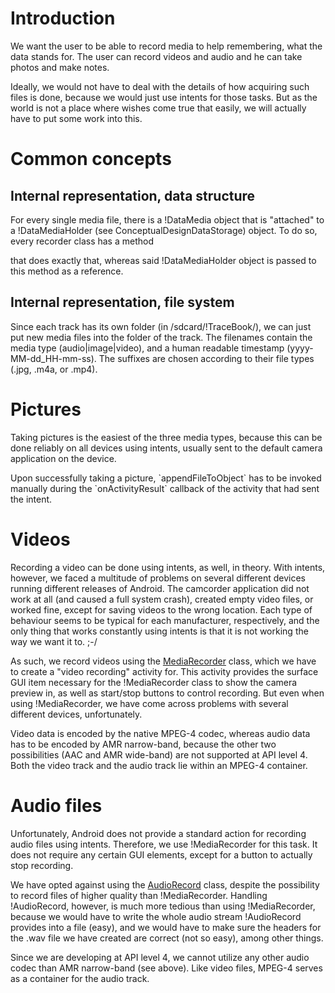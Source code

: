 Introduction
============

We want the user to be able to record media to help remembering, what
the data stands for. The user can record videos and audio and he can
take photos and make notes.

Ideally, we would not have to deal with the details of how acquiring
such files is done, because we would just use intents for those tasks.
But as the world is not a place where wishes come true that easily, we
will actually have to put some work into this.

Common concepts
===============

Internal representation, data structure
---------------------------------------

For every single media file, there is a !DataMedia object that is
"attached" to a !DataMediaHolder (see ConceptualDesignDataStorage)
object. To do so, every recorder class has a method

that does exactly that, whereas said !DataMediaHolder object is passed
to this method as a reference.

Internal representation, file system
------------------------------------

Since each track has its own folder (in /sdcard/!TraceBook/), we can
just put new media files into the folder of the track. The filenames
contain the media type (audio|image|video), and a human readable
timestamp (yyyy-MM-dd\_HH-mm-ss). The suffixes are chosen according to
their file types (.jpg, .m4a, or .mp4).

Pictures
========

Taking pictures is the easiest of the three media types, because this
can be done reliably on all devices using intents, usually sent to the
default camera application on the device.

Upon successfully taking a picture, \`appendFileToObject\` has to be
invoked manually during the \`onActivityResult\` callback of the
activity that had sent the intent.

Videos
======

Recording a video can be done using intents, as well, in theory. With
intents, however, we faced a multitude of problems on several different
devices running different releases of Android. The camcorder application
did not work at all (and caused a full system crash), created empty
video files, or worked fine, except for saving videos to the wrong
location. Each type of behaviour seems to be typical for each
manufacturer, respectively, and the only thing that works constantly
using intents is that it is not working the way we want it to. ;-/

As such, we record videos using the
[MediaRecorder](http://developer.android.com/reference/android/media/MediaRecorder.html)
class, which we have to create a "video recording" activity for. This
activity provides the surface GUI item necessary for the !MediaRecorder
class to show the camera preview in, as well as start/stop buttons to
control recording. But even when using !MediaRecorder, we have come
across problems with several different devices, unfortunately.

Video data is encoded by the native MPEG-4 codec, whereas audio data has
to be encoded by AMR narrow-band, because the other two possibilities
(AAC and AMR wide-band) are not supported at API level 4. Both the video
track and the audio track lie within an MPEG-4 container.

Audio files
===========

Unfortunately, Android does not provide a standard action for recording
audio files using intents. Therefore, we use !MediaRecorder for this
task. It does not require any certain GUI elements, except for a button
to actually stop recording.

We have opted against using the
[AudioRecord](http://developer.android.com/reference/android/media/AudioRecord.html)
class, despite the possibility to record files of higher quality than
!MediaRecorder. Handling !AudioRecord, however, is much more tedious
than using !MediaRecorder, because we would have to write the whole
audio stream !AudioRecord provides into a file (easy), and we would have
to make sure the headers for the .wav file we have created are correct
(not so easy), among other things.

Since we are developing at API level 4, we cannot utilize any other
audio codec than AMR narrow-band (see above). Like video files, MPEG-4
serves as a container for the audio track.
